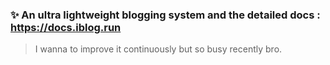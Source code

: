 ### ✨ An ultra lightweight blogging system and the detailed docs : https://docs.iblog.run
> I wanna to improve it continuously but so busy recently bro.
